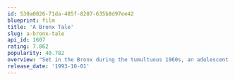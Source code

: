 ```yaml
---
id: 530a0026-71da-485f-8207-635b8d97ee42
blueprint: film
title: 'A Bronx Tale'
slug: a-bronx-tale
api_id: 1607
rating: 7.862
popularity: 40.782
overview: "Set in the Bronx during the tumultuous 1960s, an adolescent boy is torn between his honest, working-class father and a violent yet charismatic crime boss. Complicating matters is the youngster's growing attraction - forbidden in his neighborhood - for a beautiful black girl."
release_date: '1993-10-01'
---
```


